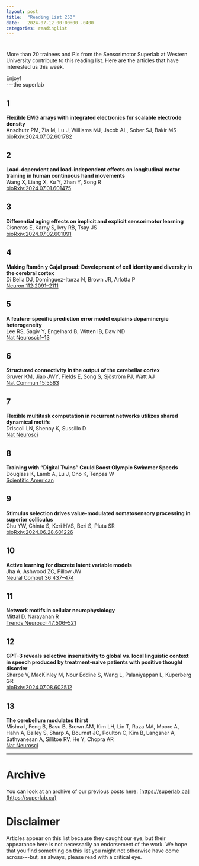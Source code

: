 ```yaml
---
layout: post
title:  "Reading List 253"
date:   2024-07-12 00:00:00 -0400
categories: readinglist
---
```


# 

More than 20 trainees and PIs from the Sensorimotor Superlab at Western University contribute to this reading list. Here are the articles that have interested us this week.

Enjoy!  
---the superlab


## 1
**Flexible EMG arrays with integrated electronics for scalable electrode density**  
Anschutz PM, Zia M, Lu J, Williams MJ, Jacob AL, Sober SJ, Bakir MS  
[bioRxiv:2024.07.02.601782](https://www.biorxiv.org/content/10.1101/2024.07.02.601782v1.abstract)

## 2
**Load-dependent and load-independent effects on longitudinal motor training in human continuous hand movements**  
Wang X, Liang X, Ku Y, Zhan Y, Song R  
[bioRxiv:2024.07.01.601475](https://www.biorxiv.org/content/10.1101/2024.07.01.601475v1.abstract)

## 3
**Differential aging effects on implicit and explicit sensorimotor learning**  
Cisneros E, Karny S, Ivry RB, Tsay JS  
[bioRxiv:2024.07.02.601091](https://www.biorxiv.org/content/10.1101/2024.07.02.601091v1.abstract)

## 4
**Making Ramón y Cajal proud: Development of cell identity and diversity in the cerebral cortex**  
Di Bella DJ, Domínguez-Iturza N, Brown JR, Arlotta P  
[Neuron 112:2091–2111](https://www.cell.com/article/S0896627324002824/abstract)

## 5
**A feature-specific prediction error model explains dopaminergic heterogeneity**  
Lee RS, Sagiv Y, Engelhard B, Witten IB, Daw ND  
[Nat Neurosci:1–13](https://www.nature.com/articles/s41593-024-01689-1)

## 6
**Structured connectivity in the output of the cerebellar cortex**  
Gruver KM, Jiao JWY, Fields E, Song S, Sjöström PJ, Watt AJ  
[Nat Commun 15:5563](https://www.nature.com/articles/s41467-024-49339-1)

## 7
**Flexible multitask computation in recurrent networks utilizes shared dynamical motifs**  
Driscoll LN, Shenoy K, Sussillo D  
[Nat Neurosci](https://www.nature.com/articles/s41593-024-01668-6)

## 8
**Training with “Digital Twins” Could Boost Olympic Swimmer Speeds**  
Douglass K, Lamb A, Lu J, Ono K, Tenpas W  
[Scientific American](https://www.scientificamerican.com/article/training-with-digital-twins-could-boost-olympic-swimmer-speeds/)

## 9
**Stimulus selection drives value-modulated somatosensory processing in superior colliculus**  
Chu YW, Chinta S, Keri HVS, Beri S, Pluta SR  
[bioRxiv:2024.06.28.601226](https://www.biorxiv.org/content/10.1101/2024.06.28.601226v1.abstract)

## 10
**Active learning for discrete latent variable models**  
Jha A, Ashwood ZC, Pillow JW  
[Neural Comput 36:437–474](https://doi.org/10.1162/neco_a_01646)

## 11
**Network motifs in cellular neurophysiology**  
Mittal D, Narayanan R  
[Trends Neurosci 47:506–521](http://www.cell.com/article/S0166223624000778/abstract)

## 12
**GPT-3 reveals selective insensitivity to global vs. local linguistic context in speech produced by treatment-naive patients with positive thought disorder**  
Sharpe V, MacKinley M, Nour Eddine S, Wang L, Palaniyappan L, Kuperberg GR  
[bioRxiv:2024.07.08.602512](https://www.biorxiv.org/content/10.1101/2024.07.08.602512v1.abstract)

## 13
**The cerebellum modulates thirst**  
Mishra I, Feng B, Basu B, Brown AM, Kim LH, Lin T, Raza MA, Moore A, Hahn A, Bailey S, Sharp A, Bournat JC, Poulton C, Kim B, Langsner A, Sathyanesan A, Sillitoe RV, He Y, Chopra AR  
[Nat Neurosci](https://www.nature.com/articles/s41593-024-01700-9)

---
# Archive
You can look at an archive of our previous posts here: [https://superlab.ca](https://superlab.ca)


# Disclaimer
Articles appear on this list because they caught our eye, but their appearance here is not necessarily an endorsement of the work. We hope that you find something on this list you might not otherwise have come across---but, as always, please read with a critical eye.


